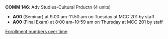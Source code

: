**COMM 146**: Adv Studies-Cultural Prductn (4 units)

- **A00** (Seminar) at 9:00 am–11:50 am on Tuesday at MCC 201 by staff
- **A00** (Final Exam) at 8:00 am–10:59 am on Thursday at MCC 201 by staff

[Enrollment numbers over time](./COMM146.tsv)
